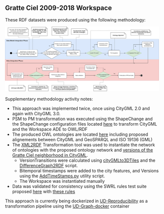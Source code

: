 ## Gratte Ciel 2009-2018 Workspace

These RDF datasets were produced using the following methodology:

![UD-Graph+Workspace Methodology](./methodology.png)

Supplementary methodology activity notes:
- This approach was implemented twice, once using CityGML 2.0 and again with CityGML 3.0.
- PSM to PM transformation was executed using the ShapeChange and the ShapeChange configuration files located [here](../../Transformations/ShapeChange/) to transform CityGML and the Workspace ADE to OWL/RDF
- The produced OWL ontologies are located [here](../../Ontologies/) including proposed alignements between CityGML and GeoSPARQL and ISO 19136 (GML)
- The [XML2RDF](../../Transformations/XML-to-RDF/) Transformation tool was used to instantiate the network of ontologies with the proposed ontology network and [versions of the Gratte Ciel neighborhood in CityGML](https://partage.liris.cnrs.fr/index.php/s/jArrjsJxzsC5YAg).
  - VersionTransitions were calculated using [cityGMLto3DTiles](https://github.com/VCityTeam/cityGMLto3DTiles) and the [DifferenceGraph2RDF](../../Transformations/DifferenceGraph-to-CityGML3/) script.
  - Bitemporal timestamps were added to the city features, and Versions using the [AddTimeStamps.py](../../Transformations/utilities/AddTimeStamps.py) utility script.
  - The Workspace was instantiated manually
- Data was validated for consistency using the SWRL rules test suite proposed [here](../../rules/) with [these rules](../../rules/rules.json)

This approach is currently being dockerized in [UD-Reproducibility](https://github.com/VCityTeam/UD-Reproducibility) as a transformation pipeline using the [UD-Graph-docker](https://github.com/VCityTeam/UD-Graph-docker) container